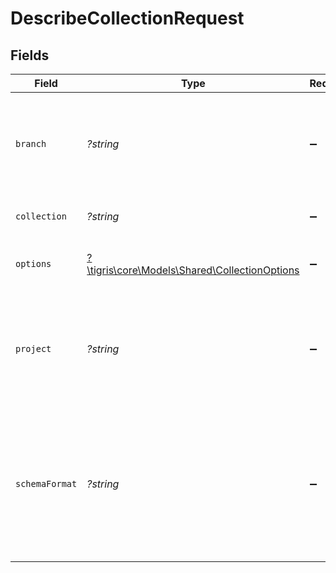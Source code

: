 # DescribeCollectionRequest


## Fields

| Field                                                                                             | Type                                                                                              | Required                                                                                          | Description                                                                                       |
| ------------------------------------------------------------------------------------------------- | ------------------------------------------------------------------------------------------------- | ------------------------------------------------------------------------------------------------- | ------------------------------------------------------------------------------------------------- |
| `branch`                                                                                          | *?string*                                                                                         | :heavy_minus_sign:                                                                                | Optionally specify a database branch name to perform operation on                                 |
| `collection`                                                                                      | *?string*                                                                                         | :heavy_minus_sign:                                                                                | Name of the collection.                                                                           |
| `options`                                                                                         | [?\tigris\core\Models\Shared\CollectionOptions](../../Models/Shared/CollectionOptions.md)         | :heavy_minus_sign:                                                                                | Collection requests modifying options.                                                            |
| `project`                                                                                         | *?string*                                                                                         | :heavy_minus_sign:                                                                                | Project name whose db is under target to get description of its collection.                       |
| `schemaFormat`                                                                                    | *?string*                                                                                         | :heavy_minus_sign:                                                                                | Return schema in the requested format. Format can be JSON, Go, TypeScript, Java. Default is JSON. |